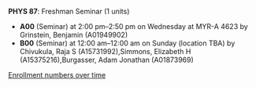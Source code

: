 **PHYS 87**: Freshman Seminar (1 units)

- **A00** (Seminar) at 2:00 pm–2:50 pm on Wednesday at MYR-A 4623 by Grinstein, Benjamin (A01949902)
- **B00** (Seminar) at 12:00 am–12:00 am on Sunday (location TBA) by Chivukula, Raja S (A15731992),Simmons, Elizabeth H (A15375216),Burgasser, Adam Jonathan (A01873969)

[Enrollment numbers over time](./PHYS87.tsv)
